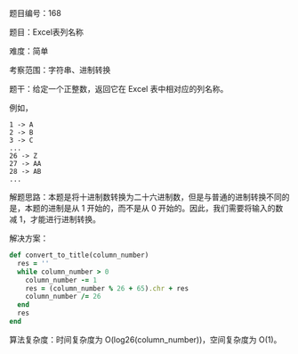 题目编号：168

题目：Excel表列名称

难度：简单

考察范围：字符串、进制转换

题干：给定一个正整数，返回它在 Excel 表中相对应的列名称。

例如，

    1 -> A
    2 -> B
    3 -> C
    ...
    26 -> Z
    27 -> AA
    28 -> AB 
    ...

解题思路：本题是将十进制数转换为二十六进制数，但是与普通的进制转换不同的是，本题的进制是从 1 开始的，而不是从 0 开始的。因此，我们需要将输入的数减 1，才能进行进制转换。

解决方案：

```ruby
def convert_to_title(column_number)
  res = ''
  while column_number > 0
    column_number -= 1
    res = (column_number % 26 + 65).chr + res
    column_number /= 26
  end
  res
end
```

算法复杂度：时间复杂度为 O(log26(column_number))，空间复杂度为 O(1)。